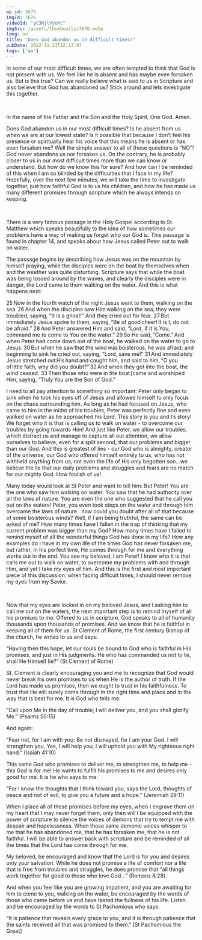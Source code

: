 ```yaml
---
wp_id: 3675
imgId: 3676
videoId: "yC3NjlVyUXc"
imgSrc: /assets/thumbnails/3676.webp
lang: en
title: "Does God abandon us in difficult times?"
pubDate: 2022-11-23T12:13:07
tags: ["aa"]
---
```


<p>In some of our most difficult times, we are often tempted to think that God is not present with us. We feel like he is absent and has maybe even forsaken us. But is this true? Can we really believe what is said to us in Scripture and also believe that God has abandoned us? Stick around and lets investigate this together.</p>
<p>&nbsp;</p>
<p>In the name of the Father and the Son and the Holy Spirit, One God. Amen.</p>
<p>Does God abandon us in our most difficult times? Is he absent from us when we are at our lowest state? Is it possible that because I don’t feel his presence or spiritually hear his voice that this means he is absent or has even forsaken me? Well the simple answer to all of these questions is “NO”! God never abandons us nor forsakes us. On the contrary, he is probably closer to us in our most difficult times more than we can know or understand. But how do we know this for sure? And how can I be reminded of this when I am so blinded by the difficulties that I face in my life? Hopefully, over the next few minutes, we will take the time to investigate together, just how faithful God is to us his children, and how he has made us many different promises through scripture which he always intends on keeping.</p>
<p>&nbsp;</p>
<p>There is a very famous passage in the Holy Gospel according to St. Matthew which speaks beautifully to the idea of how sometimes our problems have a way of making us forget who our God is. This passage is found in chapter 14, and speaks about how Jesus called Peter out to walk on water.</p>
<p>The passage begins by describing how Jesus was on the mountain by himself praying, while the disciples were on the boat by themselves when and the weather was quite disturbing. Scripture says that while the boat was being tossed around by the waves, and clearly the disciples were in danger, the Lord came to them walking on the water. And this is what happens next:</p>
<p>25 Now in the fourth watch of the night Jesus went to them, walking on the sea. 26 And when the disciples saw Him walking on the sea, they were troubled, saying, “It is a ghost!” And they cried out for fear. 27 But immediately Jesus spoke to them, saying, “Be of good cheer! It is I; do not be afraid.” 28 And Peter answered Him and said, “Lord, if it is You, command me to come to You on the water.” 29 So He said, “Come.” And when Peter had come down out of the boat, he walked on the water to go to Jesus. 30 But when he saw that the wind was boisterous, he was afraid; and beginning to sink he cried out, saying, “Lord, save me!” 31 And immediately Jesus stretched out His hand and caught him, and said to him, “O you of little faith, why did you doubt?” 32 And when they got into the boat, the wind ceased. 33 Then those who were in the boat [came and worshiped Him, saying, “Truly You are the Son of God.”</p>
<p>I need to all pay attention to something so important: Peter only began to sink when he took his eyes off of Jesus and allowed himself to only focus on the chaos surrounding him. As long as he had focused on Jesus, who came to him in the midst of his troubles, Peter was perfectly fine and even walked on water as he approached his Lord. This story is you and I’s story! We forget who it is that is calling us to walk on water - to overcome our troubles by going towards Him! And just like Peter, we allow our troubles, which distract us and manage to capture all out attention, we allow ourselves to believe, even for a split second, that our problems and bigger than our God. And this is greatest of lies - our God who is almighty, creator of the universe, our God who offered himself entirely to us, who has not withheld anything from us, not even the life of His only begotten son…we believe the lie that our daily problems and struggles and fears are no match for our mighty God. How foolish of us!</p>
<p>Many today would look at St Peter and want to tell him: But Peter! You are the one who saw him walking on water. You saw that he had authority over all the laws of nature. You are even the one who suggested that he call you out on the waters! Peter, you even took steps on the water and through him overcame the laws of nature…how could you doubt after all of that because of some boisterous winds? Well, if I am being truthful, the same can be asked of me? How many times have I fallen in the trap of thinking that my current problem was bigger than my God? How many times have I failed to remind myself of all the wonderful things God has done in my life? How any examples do I have in my own life of the times God has never forsaken me, but rather, in his perfect time, He comes through for me and everything works out in the end. You see my beloved, I am Peter! I know who it is that calls me out to walk on water, to overcome my problems with and through Him, and yet I take my eyes of him. And this is the first and most important piece of this discussion: when facing difficult times, I should never remove my eyes from my Savior.</p>
<p>&nbsp;</p>
<p>Now that my eyes are locked in on my beloved Jesus, and I asking him to call me out on the waters, the next important step is to remind myself of all his promises to me. Offered to us in scripture, God speaks to all of humanity thousands upon thousands of promises. And we know that he is faithful in keeping all of them for us. St Clement of Rome, the first century Bishop of the church, he writes to us and says:</p>
<p>“Having then this hope, let our souls be bound to God who is faithful in His promises, and just in His judgments. He who has commanded us not to lie, shall He Himself lie?&#8221; (St Clement of Rome)</p>
<p>St. Clement is clearly encouraging you and me to recognize that God would never break his own promises to us when He is the author of truth. If the Lord has made us promises, then we ought to trust in his faithfulness. To trust that He will surely come through in the right time and place and in the way that is best for me. It is God who tells me:</p>
<p>“Call upon Me in the day of trouble; I will deliver you, and you shall glorify Me.” (Psalms 50:15)</p>
<p>And again:</p>
<p>“Fear not, for I am with you; Be not dismayed, for I am your God. I will strengthen you, Yes, I will help you, I will uphold you with My righteous right hand.” (Isaiah 41:10)</p>
<p>This same God who promises to deliver me, to strengthen me, to help me - this God is for me! He wants to fulfill his promises to me and desires only good for me. It is he who says to me:</p>
<p>“For I know the thoughts that I think toward you, says the Lord, thoughts of peace and not of evil, to give you a future and a hope.” (Jeremiah 29:11)</p>
<p>When I place all of these promises before my eyes, when I engrave them on my heart that I may never forget them, only then will I be equipped with the power of scripture to silence the voices of demons that try to tempt me with despair and hopelessness. When those same demonic voices whisper to me that he has abandoned me, that he has forsaken me, that he is not faithful. I will be able to answer back with scripture and be reminded of all the times that the Lord has come through for me.</p>
<p>My beloved, be encouraged and know that the Lord is for you and desires only your salvation. While he does not promise a life of comfort nor a life that is free from troubles and struggles, he does promise that “all things work together for good to those who love God…” (Romans 8:28).</p>
<p>And when you feel like you are growing impatient, and you are awaiting for him to come to you, walking on the water, be encouraged by the words of those who came before us and have tasted the fullness of his life. Listen and be encouraged by the words to St Pachomious who says:</p>
<p>&#8220;It is patience that reveals every grace to you, and it is through patience that the saints received all that was promised to them.” [St Pachomious the Great]</p>
